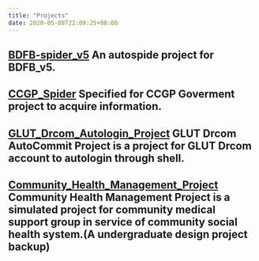 ```yaml
---
title: "Projects"
date: 2020-05-08T22:09:25+08:00
---
```


## [BDFB-spider_v5](https://github.com/Licolnlee/BDFB-spider_v5) An autospide project for BDFB_v5.
## [CCGP_Spider](https://github.com/Licolnlee/CCGP_Spider)  Specified for CCGP Goverment project to acquire information.
## [GLUT_Drcom_Autologin_Project](https://github.com/Licolnlee/GLUT_Drcom_Autologin_Project) GLUT Drcom AutoCommit Project is a project for GLUT Drcom account to autologin through shell.
## [Community_Health_Management_Project](https://github.com/Licolnlee/Community_Health_Management_Project) Community Health Management Project is a simulated project for community medical support group in service of community social health system.(A undergraduate design project backup)


